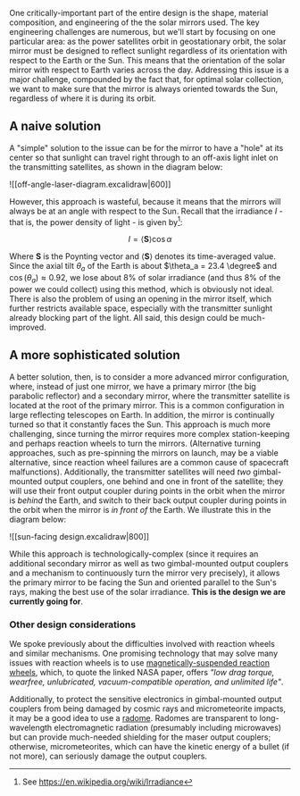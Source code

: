 One critically-important part of the entire design is the shape, material composition, and engineering of the the solar mirrors used. The key engineering challenges are numerous, but we'll start by focusing on one particular area: as the power satellites orbit in geostationary orbit, the solar mirror must be designed to reflect sunlight regardless of its orientation with respect to the Earth or the Sun. This means that the orientation of the solar mirror with respect to Earth varies across the day. Addressing this issue is a major challenge, compounded by the fact that, for optimal solar collection, we want to make sure that the mirror is always oriented towards the Sun, regardless of where it is during its orbit.

## A naive solution

A "simple" solution to the issue can be for the mirror to have a "hole" at its center so that sunlight can travel right through to an off-axis light inlet on the transmitting satellites, as shown in the diagram below:

![[off-angle-laser-diagram.excalidraw|600]]

However, this approach is wasteful, because it means that the mirrors will always be at an angle with respect to the Sun. Recall that the irradiance $I$ - that is, the power density of light - is given by[^1]:

$$
I = \langle \mathbf{S}\rangle \cos \alpha
$$

Where $\mathbf{S}$ is the Poynting vector and $\langle \mathbf{S}\rangle$ denotes its time-averaged value. Since the axial tilt $\theta_a$ of the Earth is about $\theta_a = 23.4 \degree$ and $\cos(\theta_a) \approx 0.92$, we lose about 8% of solar irradiance (and thus 8% of the power we could collect) using this method, which is obviously not ideal. There is also the problem of using an opening in the mirror itself, which further restricts available space, especially with the transmitter sunlight already blocking part of the light. All said, this design could be much-improved.

## A more sophisticated solution

A better solution, then, is to consider a more advanced mirror configuration, where, instead of just one mirror, we have a primary mirror (the big parabolic reflector) and a secondary mirror, where the transmitter satellite is located at the root of the primary mirror. This is a common configuration in large reflecting telescopes on Earth. In addition, the mirror is continually turned so that it constantly faces the Sun. This approach is much more challenging, since turning the mirror requires more complex station-keeping and perhaps reaction wheels to turn the mirrors. (Alternative turning approaches, such as pre-spinning the mirrors on launch, may be a viable alternative, since reaction wheel failures are a common cause of spacecraft malfunctions). Additionally, the transmitter satellites will need _two_ gimbal-mounted output couplers, one behind and one in front of the satellite; they will use their front output coupler during points in the orbit when the mirror is *behind* the Earth, and switch to their back output coupler during points in the orbit when the mirror is _in front of_ the Earth. We illustrate this in the diagram below:

![[sun-facing design.excalidraw|800]]

While this approach is technologically-complex (since it requires an additional secondary mirror as well as two gimbal-mounted output couplers and a mechanism to continuously turn the mirror very precisely), it allows the primary mirror to be facing the Sun and oriented parallel to the Sun's rays, making the best use of the solar irradiance. **This is the design we are currently going for**.

### Other design considerations

We spoke previously about the difficulties involved with reaction wheels and similar mechanisms. One promising technology that may solve many issues with reaction wheels is to use [magnetically-suspended reaction wheels](https://ntrs.nasa.gov/citations/19760012100), which, to quote the linked NASA paper, offers _"low drag torque, wearfree, unlubricated, vacuum-compatible operation, and unlimited life"_. 

Additionally, to protect the sensitive electronics in gimbal-mounted output couplers from being damaged by cosmic rays and micrometeorite impacts, it may be a good idea to use a [radome](https://en.wikipedia.org/wiki/Radome). Radomes are transparent to long-wavelength electromagnetic radiation (presumably including microwaves) but can provide much-needed shielding for the maser output couplers; otherwise, micrometeorites, which can have the kinetic energy of a bullet (if not more), can seriously damage the output couplers.

[^1]: See https://en.wikipedia.org/wiki/Irradiance